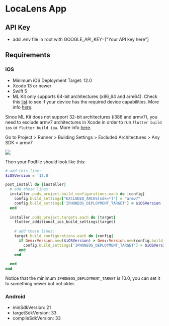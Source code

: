 # LocaLens App
## API Key
- add .env file in root with 
GOOGLE_API_KEY=["Your API key here"]
## Requirements

### iOS

- Minimum iOS Deployment Target: 12.0
- Xcode 13 or newer
- Swift 5
- ML Kit only supports 64-bit architectures (x86_64 and arm64). Check this [list](https://developer.apple.com/support/required-device-capabilities/) to see if your device has the required device capabilities. More info [here](https://developers.google.com/ml-kit/migration/ios).

Since ML Kit does not support 32-bit architectures (i386 and armv7), you need to exclude armv7 architectures in Xcode in order to run `flutter build ios` or `flutter build ipa`. More info [here](https://developers.google.com/ml-kit/migration/ios).

Go to Project > Runner > Building Settings > Excluded Architectures > Any SDK > armv7

![](https://github.com/flutter-ml/google_ml_kit_flutter/blob/master/resources/build_settings_01.png)

Then your Podfile should look like this:

```ruby
# add this line:
$iOSVersion = '12.0'

post_install do |installer|
  # add these lines:
  installer.pods_project.build_configurations.each do |config|
    config.build_settings["EXCLUDED_ARCHS[sdk=*]"] = "armv7"
    config.build_settings['IPHONEOS_DEPLOYMENT_TARGET'] = $iOSVersion
  end
  
  installer.pods_project.targets.each do |target|
    flutter_additional_ios_build_settings(target)
    
    # add these lines:
    target.build_configurations.each do |config|
      if Gem::Version.new($iOSVersion) > Gem::Version.new(config.build_settings['IPHONEOS_DEPLOYMENT_TARGET'])
        config.build_settings['IPHONEOS_DEPLOYMENT_TARGET'] = $iOSVersion
      end
    end
    
  end
end
```

Notice that the minimum `IPHONEOS_DEPLOYMENT_TARGET` is 10.0, you can set it to something newer but not older.

### Android

- minSdkVersion: 21
- targetSdkVersion: 33
- compileSdkVersion: 33


